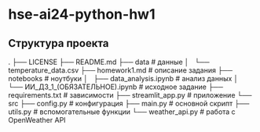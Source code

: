 # hse-ai24-python-hw1

## Структура проекта
.
├── LICENSE
├── README.md
├── data                                # данные
│   └── temperature_data.csv
├── homework1.md                        # описание задания
├── notebooks                           # ноутбуки
│   ├── data_analysis.ipynb             # анализ данных
│   └── ИИ_ДЗ_1_(ОБЯЗАТЕЛЬНОЕ).ipynb    # исходное задание
├── requirements.txt                    # зависимости
├── streamlit_app.py                    # приложение
└── src
    ├── config.py                       # конфигурация
    ├── main.py                         # основной скрипт
    ├── utils.py                        # вспомогательные функции
    └── weather_api.py                  # работа с OpenWeather API

